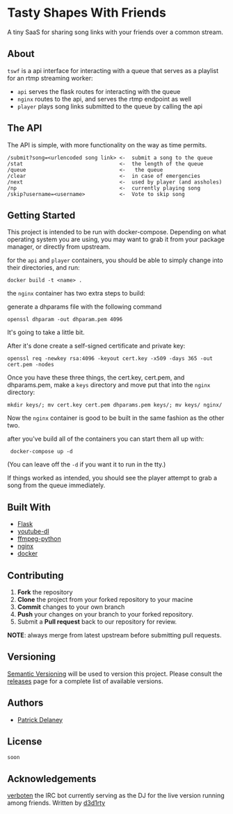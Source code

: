 Tasty Shapes With Friends
=========================

A tiny SaaS for sharing song links with your friends over a common stream.

About
-----

`tswf` is a api interface for interacting with a queue that serves as a
playlist for an rtmp streaming worker:

* `api` serves the flask routes for interacting with the queue
* `nginx` routes to the api, and serves the rtmp endpoint as well
* `player` plays song links submitted to the queue by calling the api

The API
-------

The API is simple, with more functionality on the way as time permits.

```
/submit?song=<urlencoded song link> <-  submit a song to the queue
/stat                               <-  the length of the queue
/queue                              <-	 the queue
/clear                              <-  in case of emergencies
/next                               <-  used by player (and assholes)
/np                                 <-  currently playing song
/skip?username=<username>           <-  Vote to skip song
```

Getting Started
---------------

This project is intended to be run with docker-compose. Depending on
what operating system you are using, you may want to grab it from your
package manager, or directly from upstream.

for the `api` and `player` containers, you should be able to simply
change into their directories, and run:

``` docker build -t <name> . ```

the `nginx` container has two extra steps to build:

generate a dhparams file with the following command

``` openssl dhparam -out dhparam.pem 4096 ```

It's going to take a little bit.

After it's done create a self-signed certificate and private key:

``` openssl req -newkey rsa:4096 -keyout cert.key -x509 -days 365 -out cert.pem -nodes ```

Once you have these three things, the cert.key, cert.pem, and dhparams.pem, make a
`keys` directory and move put that into the `nginx` directory:

``` mkdir keys/; mv cert.key cert.pem dhparams.pem keys/; mv keys/ nginx/ ```

Now the `nginx` container is good to be built in the same fashion as the other two.

after you've build all of the containers you can start them all
up with:

``` docker-compose up -d```

(You can leave off the `-d` if you want it to run in the tty.)

If things worked as intended, you should see the player attempt
to grab a song from the queue immediately.

Built With
----------

* [Flask](http://flask.pocoo.org/)
* [youtube-dl](http://rg3.github.io/youtube-dl/)
* [ffmpeg-python](https://github.com/kkroening/ffmpeg-python)
* [nginx](www.nginx.com)
* [docker](www.docker.com)

Contributing
------------

 1. **Fork** the repository
 2. **Clone** the project from your forked repository to your macine
 3. **Commit** changes to your own branch
 4. **Push** your changes on your branch to your forked repository.
 5. Submit a **Pull request** back to our repository for review.

**NOTE**: always merge from latest upstream before submitting pull requests.

Versioning
----------

[Semantic Versioning](https://www.semver.org/) will be used to version this project.
Please consult the [releases](https://github.com/AHEAD-MSP/dashboard/releases)
page for a complete list of available versions.

Authors
-------

* [Patrick Delaney](https://github.com/ptdel)

License
-------

`soon`

Acknowledgements
----------------
[verboten](https://www.github.com/d3d1rty/verboten) the IRC bot currently
serving as the DJ for the live version running among friends. Written by
[d3d1rty](https://www.github.com/d3d1rty)
